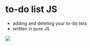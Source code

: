 # to-do list JS
  
* adding and deleting your to-do lists
* written in pure JS
 

[![](https://img.shields.io/badge/-USE-3f3f3f?style=for-the-badge&logo=github)](https://rizvandev.github.io/to-do_list/)